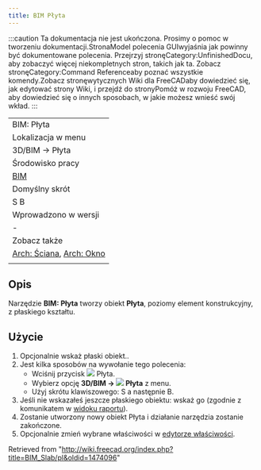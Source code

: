 ```yaml
---
title: BIM Płyta
---
```


:::caution
Ta dokumentacja nie jest ukończona. Prosimy o pomoc w tworzeniu dokumentacji.StronaModel polecenia GUIwyjaśnia jak powinny być dokumentowane polecenia. Przejrzyj stronęCategory:UnfinishedDocu, aby zobaczyć więcej niekompletnych stron, takich jak ta. Zobacz stronęCategory:Command Referenceaby poznać wszystkie komendy.Zobacz stronęwytycznych Wiki dla FreeCADaby dowiedzieć się, jak edytować strony Wiki, i przejdź do stronyPomóż w rozwoju FreeCAD, aby dowiedzieć się o innych sposobach, w jakie możesz wnieść swój wkład.
:::

|                                                                                              |
| -------------------------------------------------------------------------------------------- |
| BIM: Płyta                                                                                   |
| Lokalizacja w menu                                                                           |
| 3D/BIM → Płyta                                                                               |
| Środowisko pracy                                                                             |
| [BIM](/BIM_Workbench/pl "BIM Workbench/pl")                                                  |
| Domyślny skrót                                                                               |
| S B                                                                                          |
| Wprowadzono w wersji                                                                         |
| -                                                                                            |
| Zobacz także                                                                                 |
| [Arch: Ściana](/Arch_Wall/pl "Arch Wall/pl"), [Arch: Okno](/Arch_Window/pl "Arch Window/pl") |
|                                                                                              |

## Opis

Narzędzie **BIM: Płyta** tworzy obiekt **Płyta**, poziomy element konstrukcyjny, z płaskiego kształtu.

## Użycie

1. Opcjonalnie wskaż płaski obiekt..
2. Jest kilka sposobów na wywołanie tego polecenia:
   - Wciśnij przycisk ![](/images/BIM_Slab.svg) Płyta.
   - Wybierz opcję **3D/BIM → ![](/images/BIM_Slab.svg) Płyta** z menu.
   - Użyj skrótu klawiszowego: S a następnie B.
3. Jeśli nie wskazałeś jeszcze płaskiego obiektu: wskaż go (zgodnie z komunikatem w [widoku raportu](/Report_view/pl "Report view/pl")).
4. Zostanie utworzony nowy obiekt Płyta i działanie narzędzia zostanie zakończone.
5. Opcjonalnie zmień wybrane właściwości w [edytorze właściwości](/Property_editor/pl "Property editor/pl").

Retrieved from "<http://wiki.freecad.org/index.php?title=BIM_Slab/pl&oldid=1474096>"
